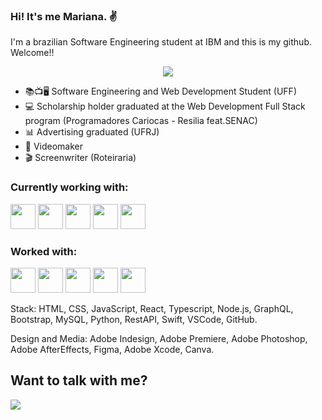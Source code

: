 ### Hi! It's me Mariana. :v:

I'm a brazilian Software Engineering student at IBM and this is my github. Welcome!! 

<div align="center">
  <img src="https://tenor.com/search/hacker+pupper-gifs"/>
</div>

- 📚📺🖥️ Software Engineering and Web Development Student (UFF)
- 💻 Scholarship holder graduated at the Web Development Full Stack program (Programadores Cariocas - Resilia feat.SENAC)
- 📊 Advertising graduated (UFRJ)
- 🎥 Videomaker
- 🎬 Screenwriter (Roteiraria)


<h3> Currently working with: </h3>

<div style="display:inline_block">

<a href="https://www.typescriptlang.org/" title="TypeScript"><img height="40" width="40" src="https://user-images.githubusercontent.com/25181517/183890598-19a0ac2d-e88a-4005-a8df-1ee36782fde1.png" /></a>
<a href="https://angular.io/" title="Angular"><img height="40" width="40" src="https://user-images.githubusercontent.com/25181517/183890595-779a7e64-3f43-4634-bad2-eceef4e80268.png" /></a>
<a href="https://graphql.org/" title="GraphQL"><img height="40" width="40" src="https://user-images.githubusercontent.com/25181517/192107856-aa92c8b1-b615-47c3-9141-ed0d29a90239.png" /></a>
<a href="https://www.mysql.com/" title="SQL"><img  height="40" width="40" src="https://user-images.githubusercontent.com/25181517/183896128-ec99105a-ec1a-4d85-b08b-1aa1620b2046.png" /></a>
<a href="#" title="JEST"><img  height="40" width="40" src="https://user-images.githubusercontent.com/25181517/187955005-f4ca6f1a-e727-497b-b81b-93fb9726268e.png" /></a>
  
</div>

<h3> Worked with: </h3>

<a href="#" title="HTML"><img  height="40" width="40" src="https://user-images.githubusercontent.com/25181517/192158954-f88b5814-d510-4564-b285-dff7d6400dad.png" /></a>
<a href="https://www.w3schools.com/css/" title="CSS"><img  height="40" width="40" src="https://user-images.githubusercontent.com/25181517/183898674-75a4a1b1-f960-4ea9-abcb-637170a00a75.png" /></a>
<a href="https://www.javascript.com/" title="Javascript"><img height="40" width="40" src="https://user-images.githubusercontent.com/25181517/117447155-6a868a00-af3d-11eb-9cfe-245df15c9f3f.png" /></a>
<a href="https://www.mysql.com/" title="MySQL"><img height="40" width="40" src="https://user-images.githubusercontent.com/25181517/183896128-ec99105a-ec1a-4d85-b08b-1aa1620b2046.png" /></a>
<a href="https://legacy.reactjs.org/" title="React"><img height="40" width="40" src="https://user-images.githubusercontent.com/25181517/183897015-94a058a6-b86e-4e42-a37f-bf92061753e5.png" /></a>



Stack: HTML, CSS, JavaScript, React, Typescript, Node.js, GraphQL, Bootstrap, MySQL, Python, RestAPI, Swift, VSCode, GitHub.

Design and Media: Adobe Indesign, Adobe Premiere, Adobe Photoshop, Adobe AfterEffects, Figma, Adobe Xcode, Canva.
 


## Want to talk with me?

<div> 
  <a href="https://www.linkedin.com/in/mariana-barbosaa" target="_blank"><img src="https://img.shields.io/badge/-LinkedIn-%230077B5?style=for-the-badge&logo=linkedin&logoColor=white" target="_blank"></a>
</div>

